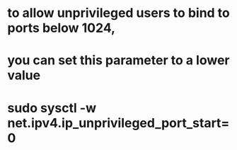 # to allow unprivileged users to bind to ports below 1024,
# you can set this parameter to a lower value

# sudo sysctl -w net.ipv4.ip_unprivileged_port_start=0

